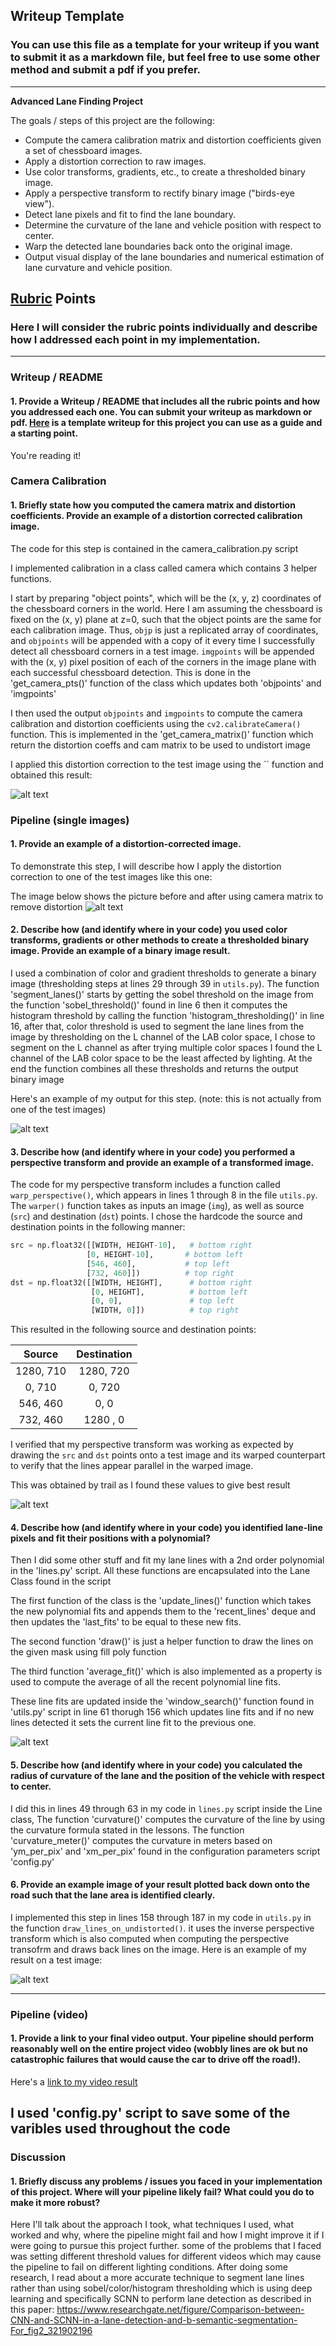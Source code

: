 ## Writeup Template

### You can use this file as a template for your writeup if you want to submit it as a markdown file, but feel free to use some other method and submit a pdf if you prefer.

---

**Advanced Lane Finding Project**

The goals / steps of this project are the following:

* Compute the camera calibration matrix and distortion coefficients given a set of chessboard images.
* Apply a distortion correction to raw images.
* Use color transforms, gradients, etc., to create a thresholded binary image.
* Apply a perspective transform to rectify binary image ("birds-eye view").
* Detect lane pixels and fit to find the lane boundary.
* Determine the curvature of the lane and vehicle position with respect to center.
* Warp the detected lane boundaries back onto the original image.
* Output visual display of the lane boundaries and numerical estimation of lane curvature and vehicle position.

[//]: # (Image References)

[image1]: ./examples/undistort_output.png "Undistorted"
[image2]: ./test_images/test1.jpg "Road Transformed"
[image3]: ./examples/binary_combo_example.jpg "Binary Example"
[image4]: ./examples/warped_straight_lines.jpg "Warp Example"
[image5]: ./examples/color_fit_lines.jpg "Fit Visual"
[image6]: ./examples/example_output.jpg "Output"
[image7]: ./examples/distortion_example.png "Output"
[video1]: ./project_video.mp4 "Video"

## [Rubric](https://review.udacity.com/#!/rubrics/571/view) Points

### Here I will consider the rubric points individually and describe how I addressed each point in my implementation.  

---

### Writeup / README

#### 1. Provide a Writeup / README that includes all the rubric points and how you addressed each one.  You can submit your writeup as markdown or pdf.  [Here](https://github.com/udacity/CarND-Advanced-Lane-Lines/blob/master/writeup_template.md) is a template writeup for this project you can use as a guide and a starting point.  

You're reading it!

### Camera Calibration

#### 1. Briefly state how you computed the camera matrix and distortion coefficients. Provide an example of a distortion corrected calibration image.

The code for this step is contained in the camera_calibration.py script

I implemented calibration in a class called camera which contains 3 helper functions.

I start by preparing "object points", which will be the (x, y, z) coordinates of the chessboard corners in the world. Here I am assuming the chessboard is fixed on the (x, y) plane at z=0, such that the object points are the same for each calibration image.  Thus, `objp` is just a replicated array of coordinates, and `objpoints` will be appended with a copy of it every time I successfully detect all chessboard corners in a test image.  `imgpoints` will be appended with the (x, y) pixel position of each of the corners in the image plane with each successful chessboard detection. This is done in the 'get_camera_pts()' function of the class which updates both 'objpoints' and 'imgpoints'

I then used the output `objpoints` and `imgpoints` to compute the camera calibration and distortion coefficients using the `cv2.calibrateCamera()` function. This is implemented in the 'get_camera_matrix()' function which return the distortion coeffs and cam matrix to be used to undistort image

 I applied this distortion correction to the test image using the `` function and obtained this result: 

![alt text][image1]

### Pipeline (single images)


#### 1. Provide an example of a distortion-corrected image.

To demonstrate this step, I will describe how I apply the distortion correction to one of the test images like this one:

The image below shows the picture before and after using camera matrix to remove distortion
![alt text][image7]

#### 2. Describe how (and identify where in your code) you used color transforms, gradients or other methods to create a thresholded binary image.  Provide an example of a binary image result.

I used a combination of color and gradient thresholds to generate a binary image (thresholding steps at lines 29 through 39 in `utils.py`). The function 'segment_lanes()' starts by getting the sobel threshold on the image from the function 'sobel_threshold()' found in line 6 then it computes the histogram threshold by calling the function 'histogram_thresholding()' in line 16, after that, color threshold is used to segment the lane lines from the image by thresholding on the L channel of the LAB color space, I chose to segment on the L channel as after trying multiple color spaces I found the L channel of the LAB color space to be the least affected by lighting. At the end the function combines all these thresholds and returns the output binary image

Here's an example of my output for this step.  (note: this is not actually from one of the test images)

![alt text][image3]

#### 3. Describe how (and identify where in your code) you performed a perspective transform and provide an example of a transformed image.

The code for my perspective transform includes a function called `warp_perspective()`, which appears in lines 1 through 8 in the file `utils.py`.  The `warper()` function takes as inputs an image (`img`), as well as source (`src`) and destination (`dst`) points.  I chose the hardcode the source and destination points in the following manner:
```python
src = np.float32([[WIDTH, HEIGHT-10],   # bottom right
                 [0, HEIGHT-10],       # bottom left
                 [546, 460],           # top left
                 [732, 460]])          # top right
dst = np.float32([[WIDTH, HEIGHT],      # bottom right
                  [0, HEIGHT],          # bottom left
                  [0, 0],               # top left
                  [WIDTH, 0]])          # top right
```

This resulted in the following source and destination points:

| Source        | Destination   | 
|:-------------:|:-------------:| 
| 1280, 710     | 1280, 720     | 
| 0, 710        | 0, 720        |
| 546, 460      | 0, 0          |
| 732, 460      | 1280 , 0      |

I verified that my perspective transform was working as expected by drawing the `src` and `dst` points onto a test image and its warped counterpart to verify that the lines appear parallel in the warped image.

This was obtained by trail as I found these values to give best result

![alt text][image4]

#### 4. Describe how (and identify where in your code) you identified lane-line pixels and fit their positions with a polynomial?

Then I did some other stuff and fit my lane lines with a 2nd order polynomial in the 'lines.py' script. All these functions are encapsulated into the Lane Class found in the script

The first function of the class is the 'update_lines()' function which takes the new polynomial fits and appends them to the 'recent_lines' deque and then updates the 'last_fits' to be equal to these new fits.

The second function 'draw()' is just a helper function to draw the lines on the given mask using fill poly function

The third function 'average_fit()' which is also implemented as a property is used to compute the average of all the recent polynomial line fits.

These line fits are updated inside the 'window_search()' function found in 'utils.py' script in line 61 thorugh 156 which updates line fits and if no new lines detected it sets the current line fit to the previous one.

![alt text][image5]

#### 5. Describe how (and identify where in your code) you calculated the radius of curvature of the lane and the position of the vehicle with respect to center.

I did this in lines 49 through 63 in my code in `lines.py` script inside the Line class, The function 'curvature()' computes the curvature of the line by using the curvature formula stated in the lessons. The function 'curvature_meter()' computes the curvature in meters based on 'ym_per_pix' and 'xm_per_pix' found in the configuration parameters script 'config.py'

#### 6. Provide an example image of your result plotted back down onto the road such that the lane area is identified clearly.

I implemented this step in lines 158 through 187 in my code in `utils.py` in the function `draw_lines_on_undistorted()`. it uses the inverse perspective transform which is also computed when computing the perspective transofrm and draws back lines on the image.
Here is an example of my result on a test image:

![alt text][image6]

---

### Pipeline (video)

#### 1. Provide a link to your final video output.  Your pipeline should perform reasonably well on the entire project video (wobbly lines are ok but no catastrophic failures that would cause the car to drive off the road!).

Here's a [link to my video result](./video_example.mp4)

I used 'config.py' script to save some of the varibles used throughout the code
---

### Discussion

#### 1. Briefly discuss any problems / issues you faced in your implementation of this project.  Where will your pipeline likely fail?  What could you do to make it more robust?

Here I'll talk about the approach I took, what techniques I used, what worked and why, where the pipeline might fail and how I might improve it if I were going to pursue this project further. some of the problems that I faced was setting different threshold values for different videos which may cause the pipeline to fail on different lighting conditions. After doing some research, I read about a more accurate technique to segment lane lines rather than using sobel/color/histogram thresholding which is using deep learning and specifically SCNN to perform lane detection as described in this paper:
https://www.researchgate.net/figure/Comparison-between-CNN-and-SCNN-in-a-lane-detection-and-b-semantic-segmentation-For_fig2_321902196
